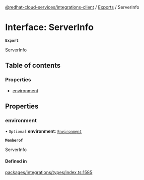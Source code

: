 [@redhat-cloud-services/integrations-client](../README.md) / [Exports](../modules.md) / ServerInfo

# Interface: ServerInfo

**`Export`**

ServerInfo

## Table of contents

### Properties

- [environment](ServerInfo.md#environment)

## Properties

### environment

• `Optional` **environment**: [`Environment`](../enums/Environment.md)

**`Memberof`**

ServerInfo

#### Defined in

[packages/integrations/types/index.ts:1585](https://github.com/RedHatInsights/javascript-clients/blob/main/packages/integrations/types/index.ts#L1585)
